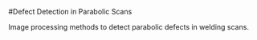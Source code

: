 #Defect Detection in Parabolic Scans

Image processing methods to detect parabolic defects in welding scans.
